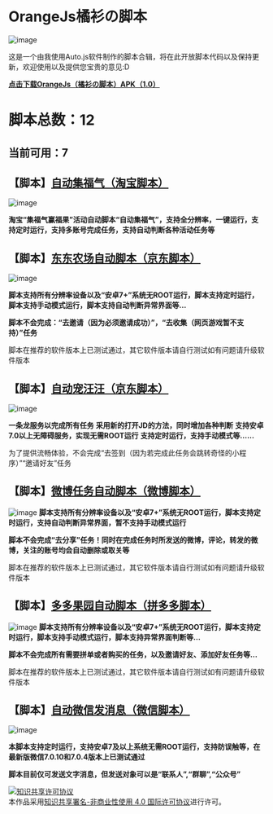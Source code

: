 # OrangeJs橘衫の脚本
![image](http://code.aliyun.com/orange_shirt/OrangeJs/raw/master/OrangeJs_logo.png)

这是一个由我使用Auto.js软件制作的脚本合辑，将在此开放脚本代码以及保持更新，欢迎使用以及提供您宝贵的意见:D

**[点击下载OrangeJs（橘衫の脚本）APK（1.0）](https://www.lanzous.com/i8gs5li)**

# 脚本总数：12
## 当前可用：7

## 【脚本】[自动集福气（淘宝脚本）](https://github.com/Orange-shirt/OrangeJs/blob/master/%E3%80%90Orange%20Js%20%E6%A9%98%E8%A1%AB%E3%81%AE%E8%84%9A%E6%9C%AC%E3%80%91%E8%87%AA%E5%8A%A8%E9%9B%86%E7%A6%8F%E6%B0%94)
![image](http://code.aliyun.com/orange_shirt/OrangeJs/raw/master/Script_author.png)

**淘宝“集福气赢福果”活动自动脚本“自动集福气”，支持全分辨率，一键运行，支持定时运行，支持多账号完成任务，支持自动判断各种活动任务等**

## 【脚本】[东东农场自动脚本（京东脚本）](https://github.com/Orange-shirt/OrangeJs/blob/master/%E3%80%90OrangeJs%E6%A9%98%E8%A1%AB%E3%81%AE%E8%84%9A%E6%9C%AC%E3%80%91%E4%B8%9C%E4%B8%9C%E5%86%9C%E5%9C%BA%E8%87%AA%E5%8A%A8%E8%84%9A%E6%9C%AC%EF%BC%88%E4%BA%AC%E4%B8%9C%E8%84%9A%E6%9C%AC%EF%BC%89)
![image](http://code.aliyun.com/orange_shirt/OrangeJs/raw/master/Script_author.png)

**脚本支持所有分辨率设备以及“安卓7+”系统无ROOT运行，脚本支持定时运行，脚本支持手动模式运行，脚本支持自动判断异常界面等…**

**脚本不会完成：“去邀请（因为必须邀请成功）”，“去收集（网页游戏暂不支持）”任务**

脚本在推荐的软件版本上已测试通过，其它软件版本请自行测试如有问题请升级软件版本

## 【脚本】[自动宠汪汪（京东脚本）](https://github.com/Orange-shirt/OrangeJs/blob/master/%E3%80%90OrangeJs%E6%A9%98%E8%A1%AB%E3%81%AE%E8%84%9A%E6%9C%AC%E3%80%91%E8%87%AA%E5%8A%A8%E5%AE%A0%E6%B1%AA%E6%B1%AA%EF%BC%88%E4%BA%AC%E4%B8%9C%E8%84%9A%E6%9C%AC%EF%BC%89)
![image](http://code.aliyun.com/orange_shirt/OrangeJs/raw/master/Script_author.png)

**一条龙服务以完成所有任务**
**采用新的打开JD的方法，同时增加各种判断**
**支持安卓7.0以上无障碍服务，实现无需ROOT运行**
**支持定时运行，支持手动模式等……**

为了提供流畅体验，不会完成“去签到（因为若完成此任务会跳转奇怪的小程序）”“邀请好友”任务

## 【脚本】[微博任务自动脚本（微博脚本）](https://github.com/Orange-shirt/OrangeJs/blob/master/%E3%80%90OrangeJs%E6%A9%98%E8%A1%AB%E3%81%AE%E8%84%9A%E6%9C%AC%E3%80%91%E5%BE%AE%E5%8D%9A%E4%BB%BB%E5%8A%A1%E8%87%AA%E5%8A%A8%E8%84%9A%E6%9C%AC%EF%BC%88%E5%BE%AE%E5%8D%9A%E8%84%9A%E6%9C%AC%EF%BC%89)
![image](http://code.aliyun.com/orange_shirt/OrangeJs/raw/master/Script_author.png)
**脚本支持所有分辨率设备以及“安卓7+”系统无ROOT运行，脚本支持定时运行，支持自动判断异常界面，暂不支持手动模式运行**

**脚本不会完成“去分享”任务！同时在完成任务时所发送的微博，评论，转发的微博，关注的账号均会自动删除或取关等**

脚本在推荐的软件版本上已测试通过，其它软件版本请自行测试如有问题请升级软件版本

## 【脚本】[多多果园自动脚本（拼多多脚本）](https://github.com/Orange-shirt/OrangeJs/blob/master/%E3%80%90OrangeJs%E6%A9%98%E8%A1%AB%E3%81%AE%E8%84%9A%E6%9C%AC%E3%80%91%E5%A4%9A%E5%A4%9A%E6%9E%9C%E5%9B%AD%E8%87%AA%E5%8A%A8%E8%84%9A%E6%9C%AC%EF%BC%88%E6%8B%BC%E5%A4%9A%E5%A4%9A%E8%84%9A%E6%9C%AC%EF%BC%89)
![image](http://code.aliyun.com/orange_shirt/OrangeJs/raw/master/Script_author.png)
**脚本支持所有分辨率设备以及“安卓7+”系统无ROOT运行，脚本支持定时运行，脚本支持手动模式运行，脚本支持异常界面判断等…**

**脚本不会完成所有需要拼单或者购买的任务，以及邀请好友、添加好友任务等…**

脚本在推荐的软件版本上已测试通过，其它软件版本请自行测试如有问题请升级软件版本

## 【脚本】[自动微信发消息（微信脚本）](https://github.com/Orange-shirt/OrangeJs/blob/master/%E3%80%90Orange%20Js%20%E6%A9%98%E8%A1%AB%E3%81%AE%E8%84%9A%E6%9C%AC%E3%80%91%E8%87%AA%E5%8A%A8%E5%8F%91%E6%B6%88%E6%81%AF%EF%BC%88%E5%BE%AE%E4%BF%A1%E8%84%9A%E6%9C%AC%EF%BC%89)
![image](http://code.aliyun.com/orange_shirt/OrangeJs/raw/master/Script_author.png)

**本脚本支持定时运行，支持安卓7及以上系统无需ROOT运行，支持防误触等，在最新版微信7.0.10和7.0.4版本上已测试通过**

**脚本目前仅可发送文字消息，但发送对象可以是“联系人”,“群聊”,“公众号”**


<a rel="license" href="https://creativecommons.org/licenses/by-nc/4.0/deed.zh"><img alt="知识共享许可协议" style="border-width:0" src="https://i.creativecommons.org/l/by-nc/4.0/88x31.png" /></a><br />本作品采用<a rel="license" href="https://creativecommons.org/licenses/by-nc/4.0/deed.zh">知识共享署名-非商业性使用 4.0 国际许可协议</a>进行许可。
